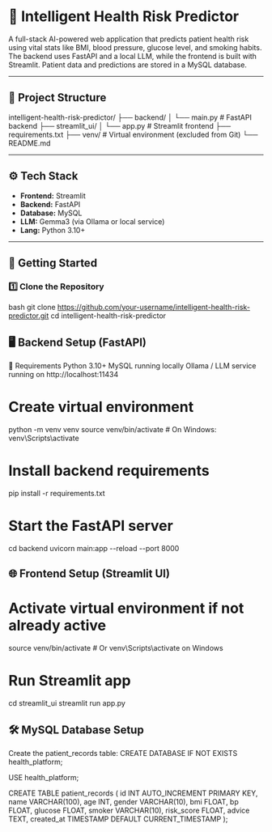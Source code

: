 # 🧠 Intelligent Health Risk Predictor

A full-stack AI-powered web application that predicts patient health risk using vital stats like BMI, blood pressure, glucose level, and smoking habits. The backend uses FastAPI and a local LLM, while the frontend is built with Streamlit. Patient data and predictions are stored in a MySQL database.

---

## 📁 Project Structure
intelligent-health-risk-predictor/
├── backend/
│ └── main.py # FastAPI backend
├── streamlit_ui/
│ └── app.py # Streamlit frontend
├── requirements.txt
├── venv/ # Virtual environment (excluded from Git)
└── README.md


---

## ⚙️ Tech Stack

- **Frontend:** Streamlit  
- **Backend:** FastAPI  
- **Database:** MySQL  
- **LLM:** Gemma3 (via Ollama or local service)  
- **Lang:** Python 3.10+

---

## 🚀 Getting Started

### 1️⃣ Clone the Repository
bash
git clone https://github.com/your-username/intelligent-health-risk-predictor.git
cd intelligent-health-risk-predictor

 ## 🖥️ Backend Setup (FastAPI)
📌 Requirements
Python 3.10+
MySQL running locally
Ollama / LLM service running on http://localhost:11434

# Create virtual environment
python -m venv venv
source venv/bin/activate  # On Windows: venv\Scripts\activate
# Install backend requirements
pip install -r requirements.txt
# Start the FastAPI server
cd backend
uvicorn main:app --reload --port 8000

## 🌐 Frontend Setup (Streamlit UI)

# Activate virtual environment if not already active
source venv/bin/activate  # Or venv\Scripts\activate on Windows
# Run Streamlit app
cd streamlit_ui
streamlit run app.py

## 🛠️ MySQL Database Setup
Create the patient_records table:
CREATE DATABASE IF NOT EXISTS health_platform;

USE health_platform;

CREATE TABLE patient_records (
    id INT AUTO_INCREMENT PRIMARY KEY,
    name VARCHAR(100),
    age INT,
    gender VARCHAR(10),
    bmi FLOAT,
    bp FLOAT,
    glucose FLOAT,
    smoker VARCHAR(10),
    risk_score FLOAT,
    advice TEXT,
    created_at TIMESTAMP DEFAULT CURRENT_TIMESTAMP
);




